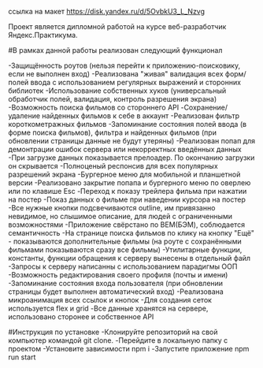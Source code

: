 ссылка на макет
https://disk.yandex.ru/d/5OvbkU3_L_Nzvg

Проект является дипломной работой на курсе веб-разработчик Яндекс.Практикума.

#В рамках данной работы реализован следующий функционал

-Защищённость роутов (нельзя перейти к приложению-поисковику, если не выполнен вход)
-Реализована "живая" валидация всех форм/полей ввода с использованием регулярных выражений и сторонних библиотек
-Использование собственных хуков (универсальный обработчик полей, валидация, контроль разрешения экрана)
-Возможность поиска фильмов со стороннего API
-Сохранение/удаление найденных фильмов к себе в аккаунт
-Реализован фильтр короткометражных фильмов
-Запоминание состояния полей ввода (в форме поиска фильмов), фильтра и найденных фильмов (при обновлении страницы данные не будут утеряны)
-Реализован попап для демонтрации ошибок сервера или некорректных введённых данных
-При загрузке данных показывается прелоадер. По окончанию загрузки он скрывается
-Полноценый респонсив для всех популярных разрешений экрана
-Бургерное меню для мобильной и планшетной версии
-Реализовано закрытие попапа и бургерного меню по оверлею или по клавише Esc
-Переход к показу трейлера фильма при нажатии на постер
-Показ данных о фильме при наведении курсора на постер
-Все нужные кнопки подсвечиваются outline, им привязанно невидимое, но слышимое описание, для людей с ограниченными возможностями
-Приложение свёрстано по BEM(БЭМ), соблюдается семантичность
-На странице поиска фильмов по клику на кнопку "Ещё" - показываются дополнительные фильмы (на роуте с сохранёнными фильмами показываются сразу все фильмы)
-Утилитарные функции, константы, функции обращения к серверу вынесены в отдельный файл
-Запросы к серверу написанны с использованием парадигмы ООП
-Возможность редактирования своего профиля (почты и имени)
-Запоминание состояния входа пользователя (при обновлении страницы будет выполнен автоматический вход)
-Реализована микроанимация всех ссылок и кнопок
-Для создания сеток используется flex и grid
-Все данные хранятся на сервере, использовано сторонее и собственное API

#Инструкция по установке
-Клонируйте репозиторий на свой компьютер командой git clone.
-Перейдите в локальную папку с проектом
-Установите зависимости npm i
-Запустите приложение npm run start



